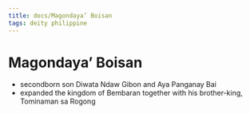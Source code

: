 ```yaml
---
title: docs/Magondaya’ Boisan
tags: deity philippine
---
```


# Magondaya’ Boisan
- secondborn son Diwata Ndaw Gibon and Aya Panganay Bai
- expanded the kingdom of Bembaran together with his brother-king, Tominaman sa Rogong